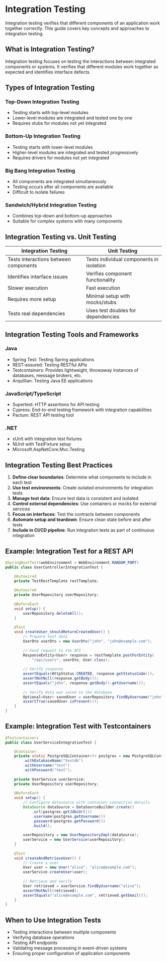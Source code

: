 # Integration Testing

Integration testing verifies that different components of an application work together correctly. This guide covers key concepts and approaches to integration testing.

## What is Integration Testing?

Integration testing focuses on testing the interactions between integrated components or systems. It verifies that different modules work together as expected and identifies interface defects.

## Types of Integration Testing

### Top-Down Integration Testing
- Testing starts with top-level modules
- Lower-level modules are integrated and tested one by one
- Requires stubs for modules not yet integrated

### Bottom-Up Integration Testing
- Testing starts with lower-level modules
- Higher-level modules are integrated and tested progressively
- Requires drivers for modules not yet integrated

### Big Bang Integration Testing
- All components are integrated simultaneously
- Testing occurs after all components are available
- Difficult to isolate failures

### Sandwich/Hybrid Integration Testing
- Combines top-down and bottom-up approaches
- Suitable for complex systems with many components

## Integration Testing vs. Unit Testing

| Integration Testing | Unit Testing |
|---------------------|--------------|
| Tests interactions between components | Tests individual components in isolation |
| Identifies interface issues | Verifies component functionality |
| Slower execution | Fast execution |
| Requires more setup | Minimal setup with mocks/stubs |
| Tests real dependencies | Uses test doubles for dependencies |

## Integration Testing Tools and Frameworks

### Java
- Spring Test: Testing Spring applications
- REST-assured: Testing RESTful APIs
- Testcontainers: Provides lightweight, throwaway instances of databases, message brokers, etc.
- Arquillian: Testing Java EE applications

### JavaScript/TypeScript
- Supertest: HTTP assertions for API testing
- Cypress: End-to-end testing framework with integration capabilities
- Pactum: REST API testing tool

### .NET
- xUnit with integration test fixtures
- NUnit with TestFixture setup
- Microsoft.AspNetCore.Mvc.Testing

## Integration Testing Best Practices

1. **Define clear boundaries**: Determine what components to include in each test
2. **Use test environments**: Create isolated environments for integration tests
3. **Manage test data**: Ensure test data is consistent and isolated
4. **Control external dependencies**: Use containers or mocks for external services
5. **Focus on interfaces**: Test the contracts between components
6. **Automate setup and teardown**: Ensure clean state before and after tests
7. **Include in CI/CD pipeline**: Run integration tests as part of continuous integration

## Example: Integration Test for a REST API

```java
@SpringBootTest(webEnvironment = WebEnvironment.RANDOM_PORT)
public class UserControllerIntegrationTest {

    @Autowired
    private TestRestTemplate restTemplate;
    
    @Autowired
    private UserRepository userRepository;
    
    @BeforeEach
    void setup() {
        userRepository.deleteAll();
    }
    
    @Test
    void createUser_shouldReturnCreatedUser() {
        // Prepare test data
        UserDto userDto = new UserDto("john", "john@example.com");
        
        // Send request to the API
        ResponseEntity<User> response = restTemplate.postForEntity(
            "/api/users", userDto, User.class);
        
        // Verify response
        assertEquals(HttpStatus.CREATED, response.getStatusCode());
        assertNotNull(response.getBody());
        assertEquals("john", response.getBody().getUsername());
        
        // Verify data was saved to the database
        Optional<User> savedUser = userRepository.findByUsername("john");
        assertTrue(savedUser.isPresent());
    }
}
```

## Example: Integration Test with Testcontainers

```java
@Testcontainers
public class UserServiceIntegrationTest {

    @Container
    private static PostgreSQLContainer<?> postgres = new PostgreSQLContainer<>("postgres:13")
        .withDatabaseName("testdb")
        .withUsername("test")
        .withPassword("test");
    
    private UserService userService;
    private UserRepository userRepository;
    
    @BeforeEach
    void setup() {
        // Configure datasource with container connection details
        DataSource dataSource = DataSourceBuilder.create()
            .url(postgres.getJdbcUrl())
            .username(postgres.getUsername())
            .password(postgres.getPassword())
            .build();
            
        userRepository = new UserRepositoryImpl(dataSource);
        userService = new UserService(userRepository);
    }
    
    @Test
    void createAndRetrieveUser() {
        // Create a user
        User user = new User("alice", "alice@example.com");
        userService.createUser(user);
        
        // Retrieve and verify
        User retrieved = userService.findByUsername("alice");
        assertNotNull(retrieved);
        assertEquals("alice@example.com", retrieved.getEmail());
    }
}
```

## When to Use Integration Tests

- Testing interactions between multiple components
- Verifying database operations
- Testing API endpoints
- Validating message processing in event-driven systems
- Ensuring proper configuration of application components